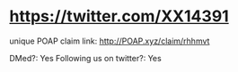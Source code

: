 # https://twitter.com/XX14391

unique POAP claim link: 
http://POAP.xyz/claim/rhhmvt

DMed?: Yes
Following us on twitter?: Yes